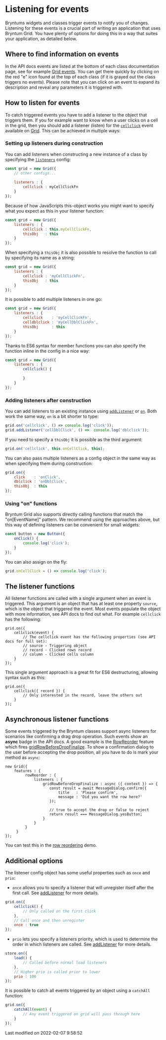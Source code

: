# Listening for events
Bryntums widgets and classes trigger events to notify you of changes. Listening for these events is a crucial part of
writing an application that uses Bryntum Grid. You have plenty of options for doing this in a way that suites your 
application, as detailed below.

## Where to find information on events
In the API docs events are listed at the bottom of each class documentation page, see for example 
[Grid events](#Grid/view/Grid#events). You can get there quickly by clicking on the red "e" icon found at the top of
each class (if it is grayed out the class triggers no events). Please note that you can click on an event to expand its
description and reveal any parameters it is triggered with.

## How to listen for events
To catch triggered events you have to add a listener to the object that triggers them. If you for example want to know
when a user clicks on a cell in the grid, then you should add a listener (listen) for the 
[`cellclick`](#Grid/view/mixin/GridElementEvents#event-cellClick) event available on [Grid](#Grid/view/Grid). This can be achieved in multiple ways:

### Setting up listeners during construction
You can add listeners when constructing a new instance of a class by specifying the 
[`listeners`](#Core/mixin/Events#config-listeners) config:

```javascript
const grid = new Grid({
    // other configs...
    
    listeners : {
        cellclick : myCellClickFn
    }
});
```
 
Because of how JavaScripts this-object works you might want to specify what you expect as this in your listener function:

```javascript
const grid = new Grid({
    listeners : {
        cellclick : this.myCellClickFn,
        thisObj   : this
    }
});
```

When specifying a `thisObj` it is also possible to resolve the function to call by specifying its name as a string:

```javascript
const grid = new Grid({
    listeners : {
        cellclick : 'myCellClickFn',
        thisObj   : this
    }
});
```

It is possible to add multiple listeners in one go:

```javascript
const grid = new Grid({
    listeners : {
        cellclick    : 'myCellClickFn',
        celldblclick : 'myCellDblClickFn',
        thisObj      : this
    }
});
```

Thanks to ES6 syntax for member functions you can also specify the function inline in the config in a nice way:

```javascript
const grid = new Grid({
    listeners : {
        cellclick() {
            
        }
    }
});
```

### Adding listeners after construction
You can add listeners to an existing instance using [`addListener`](#Core/mixin/Events#function-addListener) or 
[`on`](#Core/mixin/Events#function-on). Both work the same way, `on` is a bit shorter to type:

```javascript
grid.on('cellclick', () => console.log('click'));
grid.addListener('cellDblClick', () =>  console.log('dblclick'));
```

If you need to specify a `thisObj` it is possible as the third argument:

```javascript
grid.on('cellclick', this.onCellClick, this);
```

You can also pass multiple listeners as a config object in the same way as when specifying them during construction:

```javascript
grid.on({
    click    : 'onClick',
    dblclick : 'onDblClick',
    thisObj  : this
});
```

### Using "on" functions
Bryntum Grid also supports directly calling functions that match the "on[EventName]" pattern. We recommend using the 
approaches above, but this way of defining listeners can be convenient for small widgets:

```javascript
const button = new Button({
    onClick() {
        console.log('click');
    }
});
```

You can also assign on the fly:

```javascript
grid.onCellClick = () => console.log('click');
```

## The listener functions
All listener functions are called with a single argument when an event is triggered. This argument is an object that has
at least one property `source`, which is the object that triggered the event. Most events populate the object with
more information, see API docs to find out what. For example `cellclick` has the following: 

```
grid.on({
    cellclick(event) {
        // The cellclick event has the following properties (see API docs for full set):
        // source - Triggering object
        // record - Clicked rows record
        // column - Clicked cells column
    }
});
```

This single argument approach is a great fit for ES6 destructuring, allowing syntax such as this:

```
grid.on({
    cellclick({ record }) {
        // Only interested in the record, leave the others out
    }
});
```

## Asynchronous listener functions

Some events triggered by the Bryntum classes support async listeners for scenarios like confirming a drag drop operation.
Such events show an **async** badge in the API docs. A good example is the [RowReorder](#Grid/feature/RowReorder) feature
which fires [gridRowBeforeDropFinalize](#Grid/feature/RowReorder#event-gridRowBeforeDropFinalize). To show a 
confirmation dialog to the user before accepting the drop position, all you have to do is mark your method
as `async`:

```
new Grid({
    features : {
         rowReorder : {
             listeners : {
                 gridRowBeforeDropFinalize : async ({ context }) => {
                    const result = await MessageDialog.confirm({
                        title   : 'Please confirm',
                        message : 'Did you want the row here?'
                    });
    
                    // true to accept the drop or false to reject
                    return result === MessageDialog.yesButton;
                 }
             }
         }
     }
});
```

You can test this in the [row reordering](../examples/rowreordering) demo.

## Additional options

The listener config object has some useful properties such as `once` and `prio`:

* `once` allows you to specify a listener that will unregister itself after the first call. See [addListener](#Core/mixin/Events#function-addListener) for more details.


```javascript
grid.on({
    cellclick() {
        // Only called on the first click
    },
    // Call once and then unregister
    once : true
});
```

* `prio` lets you specify a listeners priority, which is used to determine the order in which listeners are called. See [addListener](#Core/mixin/Events#function-addListener) for more details.

```javascript
store.on({
    load() {
        // Called before normal load listeners
    },
    // Higher prio is called prior to lower
    prio : 100
});
```
 
It is possible to catch all events triggered by an object using a `catchAll` function:

```javascript
grid.on({
    catchAll(event) {
        // Any event triggered on grid will pass through here
    }
});
```


<p class="last-modified">Last modified on 2022-02-07 9:58:52</p>
